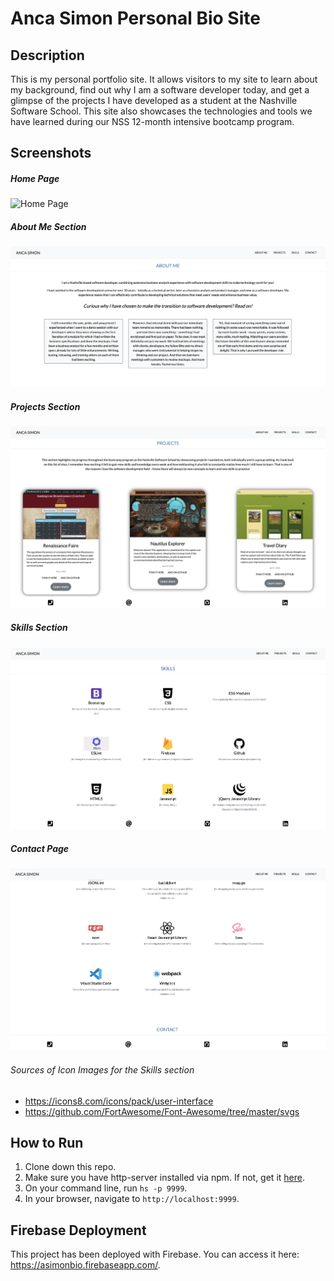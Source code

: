 # Anca Simon Personal Bio Site

## Description
This is my personal portfolio site. It allows visitors to my site to learn about my background, find out why I am a software developer today, and get a glimpse of the projects I have developed as a student at the Nashville Software School. This site also showcases the technologies and tools we have learned during our NSS 12-month intensive bootcamp program. 

## Screenshots
##### Home Page
![Home Page](./personal-bio-screenshots/home.png)
##### About Me Section
![About Page](./personal-bio-screenshots/about.png)
##### Projects Section
![Projects Page](./personal-bio-screenshots/projects.png)
##### Skills Section
![Skills Page](./personal-bio-screenshots/skills.png)
##### Contact Page
![Contact Page](./personal-bio-screenshots/contact.png)

###### Sources of Icon Images for the Skills section
* https://icons8.com/icons/pack/user-interface 
* https://github.com/FortAwesome/Font-Awesome/tree/master/svgs 

## How to Run
1. Clone down this repo.
1. Make sure you have http-server installed via npm. If not, get it [here](https://www.npmjs.com/package/http-server).
1. On your command line, run `hs -p 9999`.
1. In your browser, navigate to `http://localhost:9999`.

## Firebase Deployment
This project has been deployed with Firebase. 
You can access it here: https://asimonbio.firebaseapp.com/. 

